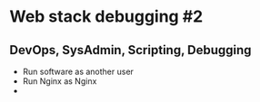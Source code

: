 # Web stack debugging #2
## DevOps, SysAdmin, Scripting, Debugging
- Run software as another user
- Run Nginx as Nginx
- 
